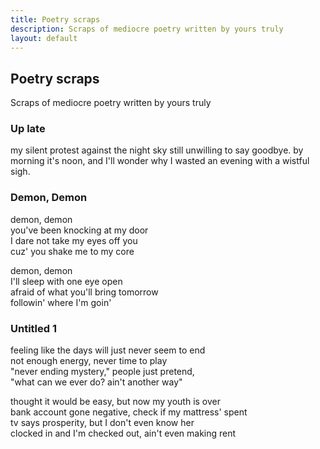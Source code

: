 ```yaml
---
title: Poetry scraps
description: Scraps of mediocre poetry written by yours truly
layout: default
---
```

## Poetry scraps
<p class="lead">Scraps of mediocre poetry written by yours truly</p>

### Up late
my silent protest against the night sky
still unwilling to say goodbye.
by morning it's noon, and I'll wonder why
I wasted an evening with a wistful sigh.

### Demon, Demon
demon, demon  
you've been knocking at my door  
I dare not take my eyes off you  
cuz' you shake me to my core

demon, demon  
I'll sleep with one eye open  
afraid of what you'll bring tomorrow  
followin' where I'm goin'

### Untitled 1
feeling like the days will just never seem to end  
not enough energy, never time to play  
"never ending mystery," people just pretend,  
"what can we ever do? ain't another way"

thought it would be easy, but now my youth is over  
bank account gone negative, check if my mattress' spent  
tv says prosperity, but I don't even know her  
clocked in and I'm checked out, ain't even making rent
